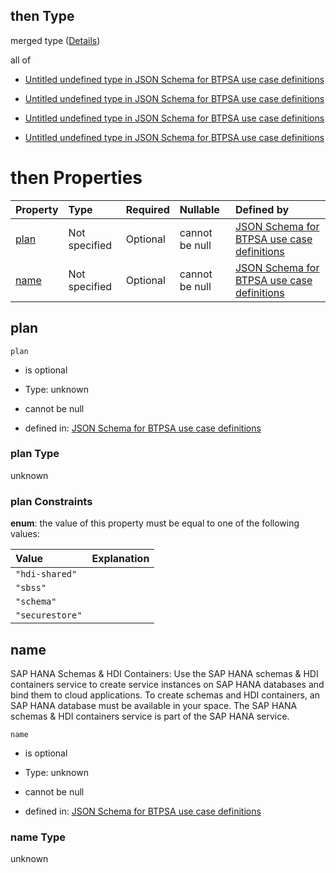 ## then Type

merged type ([Details](btpsa-usecase-properties-services-items-allof-1-then-allof-39-then.md))

all of

*   [Untitled undefined type in JSON Schema for BTPSA use case definitions](btpsa-usecase-properties-services-items-allof-1-then-allof-39-then-allof-0.md "check type definition")

*   [Untitled undefined type in JSON Schema for BTPSA use case definitions](btpsa-usecase-properties-services-items-allof-1-then-allof-39-then-allof-1.md "check type definition")

*   [Untitled undefined type in JSON Schema for BTPSA use case definitions](btpsa-usecase-properties-services-items-allof-1-then-allof-39-then-allof-2.md "check type definition")

*   [Untitled undefined type in JSON Schema for BTPSA use case definitions](btpsa-usecase-properties-services-items-allof-1-then-allof-39-then-allof-3.md "check type definition")

# then Properties

| Property      | Type          | Required | Nullable       | Defined by                                                                                                                                                                                                            |
| :------------ | :------------ | :------- | :------------- | :-------------------------------------------------------------------------------------------------------------------------------------------------------------------------------------------------------------------- |
| [plan](#plan) | Not specified | Optional | cannot be null | [JSON Schema for BTPSA use case definitions](btpsa-usecase-properties-services-items-allof-1-then-allof-39-then-properties-plan.md "undefined#/properties/services/items/allOf/1/then/allOf/39/then/properties/plan") |
| [name](#name) | Not specified | Optional | cannot be null | [JSON Schema for BTPSA use case definitions](btpsa-usecase-properties-services-items-allof-1-then-allof-39-then-properties-name.md "undefined#/properties/services/items/allOf/1/then/allOf/39/then/properties/name") |

## plan



`plan`

*   is optional

*   Type: unknown

*   cannot be null

*   defined in: [JSON Schema for BTPSA use case definitions](btpsa-usecase-properties-services-items-allof-1-then-allof-39-then-properties-plan.md "undefined#/properties/services/items/allOf/1/then/allOf/39/then/properties/plan")

### plan Type

unknown

### plan Constraints

**enum**: the value of this property must be equal to one of the following values:

| Value           | Explanation |
| :-------------- | :---------- |
| `"hdi-shared"`  |             |
| `"sbss"`        |             |
| `"schema"`      |             |
| `"securestore"` |             |

## name

SAP HANA Schemas & HDI Containers: Use the SAP HANA schemas & HDI containers service to create service instances on SAP HANA databases and bind them to cloud applications. To create schemas and HDI containers, an SAP HANA database must be available in your space. The SAP HANA schemas & HDI containers service is part of the SAP HANA service.

`name`

*   is optional

*   Type: unknown

*   cannot be null

*   defined in: [JSON Schema for BTPSA use case definitions](btpsa-usecase-properties-services-items-allof-1-then-allof-39-then-properties-name.md "undefined#/properties/services/items/allOf/1/then/allOf/39/then/properties/name")

### name Type

unknown
